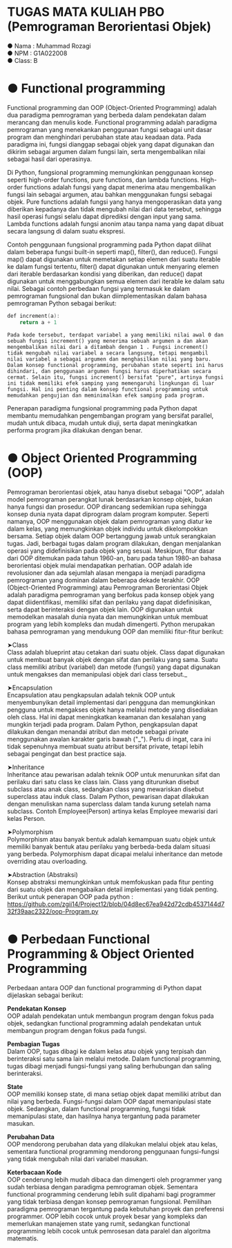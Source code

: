 # TUGAS MATA KULIAH PBO (Pemrograman Berorientasi Objek) 
● Nama : Muhammad Rozagi                                                                                                                                                 
● NPM  : G1A022008                                                                                                                                                        
● Class: B  



# ● Functional programming 
Functional programming dan OOP (Object-Oriented Programming) adalah dua paradigma pemrograman yang berbeda dalam pendekatan dalam merancang dan menulis kode. Functional programming adalah paradigma pemrograman yang menekankan penggunaan fungsi sebagai unit dasar program dan menghindari perubahan state atau keadaan data. Pada paradigma ini, fungsi dianggap sebagai objek yang dapat digunakan dan dikirim sebagai argumen dalam fungsi lain, serta mengembalikan nilai sebagai hasil dari operasinya.

Di Python, fungsional programming memungkinkan penggunaan konsep seperti high-order functions, pure functions, dan lambda functions. High-order functions adalah fungsi yang dapat menerima atau mengembalikan fungsi lain sebagai argumen, atau bahkan menggunakan fungsi sebagai objek. Pure functions adalah fungsi yang hanya mengoperasikan data yang diberikan kepadanya dan tidak mengubah nilai dari data tersebut, sehingga hasil operasi fungsi selalu dapat diprediksi dengan input yang sama. Lambda functions adalah fungsi anonim atau tanpa nama yang dapat dibuat secara langsung di dalam suatu ekspresi.

Contoh penggunaan fungsional programming pada Python dapat dilihat dalam beberapa fungsi built-in seperti map(), filter(), dan reduce(). Fungsi map() dapat digunakan untuk memetakan setiap elemen dari suatu iterable ke dalam fungsi tertentu, filter() dapat digunakan untuk menyaring elemen dari iterable berdasarkan kondisi yang diberikan, dan reduce() dapat digunakan untuk menggabungkan semua elemen dari iterable ke dalam satu nilai.
Sebagai contoh perbedaan fungsi yang termasuk ke dalam pemrograman fungsional dan bukan diimplementasikan dalam bahasa pemrograman Python sebagai berikut:

```a = 0
def increment(a):
    return a + 1
```
`Pada kode tersebut, terdapat variabel a yang memiliki nilai awal 0 dan sebuah fungsi increment() yang menerima sebuah argumen a dan akan mengembalikan nilai dari a ditambah dengan 1 . Fungsi increment() tidak mengubah nilai variabel a secara langsung, tetapi mengambil nilai variabel a sebagai argumen dan menghasilkan nilai yang baru. Dalam konsep functional programming, perubahan state seperti ini harus dihindari, dan penggunaan argumen fungsi harus diperhatikan secara cermat.
Selain itu, fungsi increment() bersifat "pure", artinya fungsi ini tidak memiliki efek samping yang memengaruhi lingkungan di luar fungsi. Hal ini penting dalam konsep functional programming untuk memudahkan pengujian dan meminimalkan efek samping pada program.`

Penerapan paradigma fungsional programming pada Python dapat membantu memudahkan pengembangan program yang bersifat parallel, mudah untuk dibaca, mudah untuk diuji, serta dapat meningkatkan performa program jika dilakukan dengan benar.

# ● Object Oriented Programming (OOP)
Pemrograman berorientasi objek, atau hanya disebut sebagai "OOP", adalah model pemrograman perangkat lunak berdasarkan konsep objek, bukan hanya fungsi dan prosedur. OOP dirancang sedemikian rupa sehingga konsep dunia nyata dapat diprogram dalam program komputer. Seperti namanya, OOP menggunakan objek dalam pemrograman yang diatur ke dalam kelas, yang memungkinkan objek individu untuk dikelompokkan bersama. Setiap objek dalam OOP bertanggung jawab untuk serangkaian tugas. Jadi, berbagai tugas dalam program dilakukan, dengan menjalankan operasi yang didefinisikan pada objek yang sesuai. Meskipun, fitur dasar dari OOP ditemukan pada tahun 1960-an, baru pada tahun 1980-an bahasa berorientasi objek mulai mendapatkan perhatian. OOP adalah ide revolusioner dan ada sejumlah alasan mengapa ia menjadi paradigma pemrograman yang dominan dalam beberapa dekade terakhir. 
OOP (Object-Oriented Programming) atau Pemrograman Berorientasi Objek adalah paradigma pemrograman yang berfokus pada konsep objek yang dapat diidentifikasi, memiliki sifat dan perilaku yang dapat didefinisikan, serta dapat berinteraksi dengan objek lain. OOP digunakan untuk memodelkan masalah dunia nyata dan memungkinkan untuk membuat program yang lebih kompleks dan mudah dimengerti. Python merupakan bahasa pemrograman yang mendukung OOP dan memiliki fitur-fitur berikut:

➤Class  
Class adalah blueprint atau cetakan dari suatu objek. Class dapat digunakan untuk membuat banyak objek dengan sifat dan perilaku yang sama. Suatu class      memiliki atribut (variabel) dan metode (fungsi) yang dapat digunakan untuk mengakses dan memanipulasi objek dari class tersebut._  

➤Encapsulation  
Encapsulation atau pengkapsulan adalah teknik OOP untuk menyembunyikan detail implementasi dari pengguna dan memungkinkan pengguna untuk mengakses objek hanya melalui metode yang disediakan oleh class. Hal ini dapat meningkatkan keamanan dan kesalahan yang mungkin terjadi pada program. Dalam Python, pengkapsulan dapat dilakukan dengan menandai atribut dan metode sebagai private menggunakan awalan karakter garis bawah ("_"). Perlu di ingat, cara ini tidak sepenuhnya membuat suatu atribut bersifat private, tetapi lebih sebagai pengingat dan best practice saja.

➤Inheritance  
Inheritance atau pewarisan adalah teknik OOP untuk menurunkan sifat dan perilaku dari satu class ke class lain. Class yang diturunkan disebut subclass atau anak class, sedangkan class yang mewariskan disebut superclass atau induk class. Dalam Python, pewarisan dapat dilakukan dengan menuliskan nama superclass dalam tanda kurung setelah nama subclass. Contoh Employee(Person) artinya kelas Employee mewarisi dari kelas Person.  

➤Polymorphism  
Polymorphism atau banyak bentuk adalah kemampuan suatu objek untuk memiliki banyak bentuk atau perilaku yang berbeda-beda dalam situasi yang berbeda. Polymorphism dapat dicapai melalui inheritance dan metode overriding atau overloading.

➤Abstraction (Abstraksi)  
Konsep abstraksi memungkinkan untuk memfokuskan pada fitur penting dari suatu objek dan mengabaikan detail implementasi yang tidak penting.  
Berikut untuk penerapan OOP pada python : https://github.com/zgii14/Project12/blob/04d8ec67ea942d72cdb4537144d732f39aac2322/oop-Program.py
# ● Perbedaan Functional Programming & Object Oriented Programming
Perbedaan antara OOP dan functional programming di Python dapat dijelaskan sebagai berikut:  

**Pendekatan Konsep**  
OOP adalah pendekatan untuk membangun program dengan fokus pada objek, sedangkan functional programming adalah pendekatan untuk membangun program dengan fokus pada fungsi.

**Pembagian Tugas**  
Dalam OOP, tugas dibagi ke dalam kelas atau objek yang terpisah dan berinteraksi satu sama lain melalui metode. Dalam functional programming, tugas dibagi menjadi fungsi-fungsi yang saling berhubungan dan saling berinteraksi.

**State**  
OOP memiliki konsep state, di mana setiap objek dapat memiliki atribut dan nilai yang berbeda. Fungsi-fungsi dalam OOP dapat memanipulasi state objek. Sedangkan, dalam functional programming, fungsi tidak memanipulasi state, dan hasilnya hanya tergantung pada parameter masukan.

**Perubahan Data**  
OOP mendorong perubahan data yang dilakukan melalui objek atau kelas, sementara functional programming mendorong penggunaan fungsi-fungsi yang tidak mengubah nilai dari variabel masukan.

**Keterbacaan Kode**  
OOP cenderung lebih mudah dibaca dan dimengerti oleh programmer yang sudah terbiasa dengan paradigma pemrograman objek. Sementara functional programming cenderung lebih sulit dipahami bagi programmer yang tidak terbiasa dengan konsep pemrograman fungsional.
Pemilihan paradigma pemrograman tergantung pada kebutuhan proyek dan preferensi programmer. OOP lebih cocok untuk proyek besar yang kompleks dan memerlukan manajemen state yang rumit, sedangkan functional programming lebih cocok untuk pemrosesan data paralel dan algoritma matematis.
